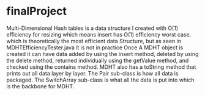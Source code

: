 # finalProject
Multi-Dimensional Hash tables is a data structure I created with O(1) efficiency for resizing which means insert has O(1) efficiency worst case.
which is theoretically the most efficient data Structure, but as seen in MDHTEfficiencyTester.java it is not in practice
 Once A MDHT object is created it can have data added by using the insert method,
 deleted by using the delete method, returned individually using the getValue method,
 and checked using the contains method. MDHT also has a toString method that prints out all data layer by layer.
 The Pair sub-class is how all data is packaged.
 The SwitchArray sub-class is what all the data is put into which is the backbone for MDHT.
